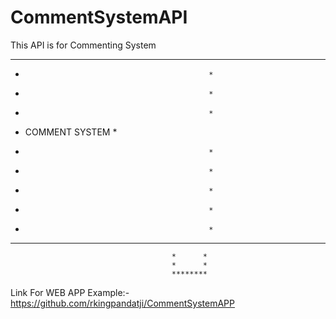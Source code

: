 # CommentSystemAPI
This API is for Commenting System

************************************************
*                                              *
*                                              *
*                                              *
*    COMMENT SYSTEM                            *
*                                              *
*                                              *
*                                              *
*                                              *
*                                              *
****************************************       *
                                        *      *
                                        *      *
                                        ********

Link For WEB APP Example:- https://github.com/rkingpandatji/CommentSystemAPP
